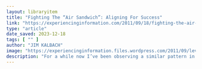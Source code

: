 ```yaml
---
layout: libraryitem
title: "Fighting The “Air Sandwich”: Aligning For Success"
link: "https://experiencinginformation.com/2011/09/18/fighting-the-air-sandwich-aligning-for-success/"
type: "article"
date_saved: 2023-12-18
tags: [ "" ]
author: "JIM KALBACH"
image: "https://experiencinginformation.files.wordpress.com/2011/09/levels-of-orgs.gif"
description: "For a while now I’ve been observing a similar pattern in some companies I’ve worked for or had contact with: There’s often a disconnect between high-level strategies and what actu…"
---
```


